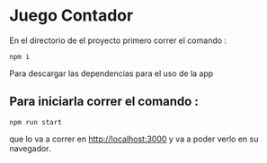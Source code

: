 # Juego Contador

En el directorio de el proyecto primero correr el comando :

    npm i

Para descargar las dependencias para el uso de la app

## Para iniciarla correr el comando :

    npm run start

que lo va a correr en [http://localhost:3000](http://localhost:3000) y va a poder verlo en su navegador. 

